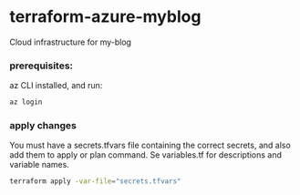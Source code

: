 # terraform-azure-myblog
Cloud infrastructure for my-blog

### prerequisites:
az CLI installed, and run:

```bash
az login
```

### apply changes
You must have a secrets.tfvars file containing the correct secrets, and also add them to apply or plan command.
Se variables.tf for descriptions and variable names.

```bash
terraform apply -var-file="secrets.tfvars"
```

